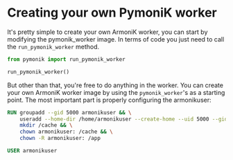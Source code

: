 # Creating your own PymoniK worker

It's pretty simple to create your own ArmoniK worker, you can start by modifying the pymonik_worker image. In terms of code you just need to call the `run_pymonik_worker` method. 

```py
from pymonik import run_pymonik_worker

run_pymonik_worker()
```

But other than that, you're free to do anything in the worker. You can create your own ArmoniK worker image by using the `pymonik_worker`'s as a starting point. The most important part is properly configuring the armonikuser:

```Dockerfile
RUN groupadd --gid 5000 armonikuser && \
    useradd --home-dir /home/armonikuser --create-home --uid 5000 --gid 5000 --shell /bin/sh --skel /dev/null armonikuser && \
    mkdir /cache && \
    chown armonikuser: /cache && \
    chown -R armonikuser: /app 

USER armonikuser
```
